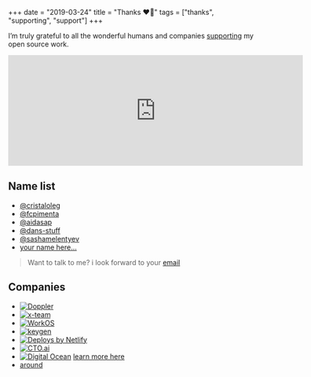 +++
date = "2019-03-24"
title = "Thanks ❤️🙌"
tags = ["thanks", "supporting", "support"]
+++

I’m truly grateful to all the wonderful humans and companies [supporting](https://github.com/sponsors/avelino) my open source work.

<div id="donate-button-container">
<div id="donate-button"></div>
<script src="https://www.paypalobjects.com/donate/sdk/donate-sdk.js" charset="UTF-8"></script>
<script>
PayPal.Donation.Button({
env:'production',
hosted_button_id:'VFSFKJ4SFCUKG',
image: {
src:'https://www.paypalobjects.com/en_US/i/btn/btn_donate_LG.gif',
alt:'Donate with PayPal button',
title:'PayPal - The safer, easier way to pay online!',
}
}).render('#donate-button');
</script>
</div>

<iframe src="https://github.com/sponsors/avelino/card" title="Sponsor avelino" height="225" width="600" style="border: 0;"></iframe>

## Name list

- [@cristaloleg](https://github.com/cristaloleg)
- [@fcpimenta](https://github.com/fcpimenta)
- [@aidasap](https://github.com/aidasap)
- [@dans-stuff](https://github.com/dans-stuff)
- [@sashamelentyev](https://github.com/sashamelentyev)
- [your name here...](https://github.com/sponsors/avelino)

> Want to talk to me? i look forward to your [email](mailto:avelinorun+oss@gmail.com)

## Companies

- [![Doppler](/sponsors/doppler-logo.png)](https://bit.ly/awesome-go-doppler)
- [![x-team](/sponsors/xteam-logo.svg)](https://bit.ly/awesome-go-xteam)
- [![WorkOS](/sponsors/workos-logo-white-bg.svg)](https://bit.ly/awesome-go-workos)
- [![keygen](/sponsors/keygen-logo.png)](https://bit.ly/awesome-go-keygen)
- [![Deploys by Netlify](https://www.netlify.com/img/global/badges/netlify-dark.svg)](https://bit.ly/awesome-go-netlify)
- [![CTO.ai](/sponsors/cto-logo.png)](https://go.cto.ai/3KJfMKv)
- [![Digital Ocean](/sponsors/do_logo_horizontal_blue-210.png)](https://bit.ly/awesome-go-digitalocean) [learn more here](https://twitter.com/avelinorun/status/1293969216417214466)
- [around](https://bit.ly/awesome-go-around)
